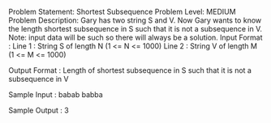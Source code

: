 Problem Statement: Shortest Subsequence
Problem Level: MEDIUM
Problem Description:
Gary has two string S and V. Now Gary wants to know the length shortest subsequence in S such that it is not a subsequence in V.
Note: input data will be such so there will always be a solution.
Input Format :
Line 1 : String S of length N (1 <= N <= 1000)
Line 2 : String V of length M (1 <= M <= 1000)

Output Format :
Length of shortest subsequence in S such that it is not a subsequence in V

Sample Input :
babab
babba

Sample Output :
3

